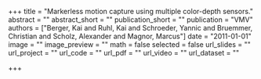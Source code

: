 +++
title = "Markerless motion capture using multiple color-depth sensors."
abstract = ""
abstract_short = ""
publication_short = ""
publication = "VMV"
authors = ["Berger, Kai and Ruhl, Kai and Schroeder, Yannic and Bruemmer, Christian and Scholz, Alexander and Magnor, Marcus"]
date = "2011-01-01"
image = ""
image_preview = ""
math = false
selected = false
url_slides = ""
url_project = ""
url_code = ""
url_pdf = ""
url_video = ""
url_dataset = ""

+++
